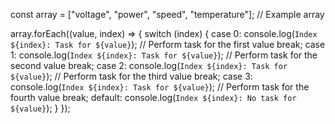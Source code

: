const array = ["voltage", "power", "speed", "temperature"]; // Example array

array.forEach((value, index) => {
    switch (index) {
        case 0:
            console.log(`Index ${index}: Task for ${value}`);
            // Perform task for the first value
            break;
        case 1:
            console.log(`Index ${index}: Task for ${value}`);
            // Perform task for the second value
            break;
        case 2:
            console.log(`Index ${index}: Task for ${value}`);
            // Perform task for the third value
            break;
        case 3:
            console.log(`Index ${index}: Task for ${value}`);
            // Perform task for the fourth value
            break;
        default:
            console.log(`Index ${index}: No task for ${value}`);
    }
});